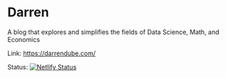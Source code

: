 # Darren

A blog that explores and simplifies the fields of Data Science, Math, and Economics

Link: https://darrendube.com/

Status: [![Netlify Status](https://api.netlify.com/api/v1/badges/f307387b-06c8-4cf7-8f47-beb14004090f/deploy-status)](https://app.netlify.com/sites/darrendube/deploys)
